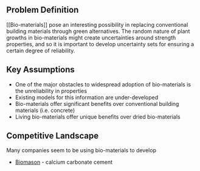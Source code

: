 ## Problem Definition
[[Bio-materials]] pose an interesting possibility in replacing conventional building materials through green alternatives. The random nature of plant growths in bio-materials might create uncertainties around strength properties, and so it is important to develop uncertainty sets for ensuring a certain degree of reliability.
## Key Assumptions

- One of the major obstacles to widespread adoption of bio-materials is the unreliability in properties
- Existing models for this information are under-developed
- Bio-materials offer significant benefits over conventional building materials (i.e. concrete)
- Living bio-materials offer unique benefits over dried bio-materials
## Competitive Landscape
Many companies seem to be using bio-materials to develop 

- [Biomason](https://biomason.com/) - calcium carbonate cement 


